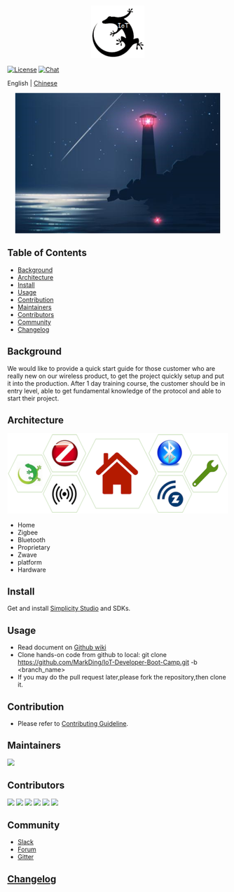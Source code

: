 <div align="center">
  <img src="./images/Miscellaneous/projectIcon.png" height="120">
</div>

[![License](https://img.shields.io/badge/license-CC%20BY--NC%204.0-green)](https://github.com/MarkDing/IoT-Developer-Boot-Camp/blob/master/LICENSE)
[![Chat](https://img.shields.io/gitter/room/MarkDing/IoT-Developer-Boot-Camp)](https://gitter.im/Silabs-IoT)

English | [Chinese](./README_CN.md)

<div align="center">
  <img src="./images/Miscellaneous/beacon.png" height="320">
</div>

## Table of Contents

- [Background](#background)
- [Architecture](#architecture)
- [Install](#install)
- [Usage](#usage)
- [Contribution](#Contribution)
- [Maintainers](#maintainers)
- [Contributors](#contributors)
- [Community](#Community)
- [Changelog](#Changelog)

## Background
We would like to provide a quick start guide for those customer who are really new on our wireless product, to get the project quickly setup and put it into the production. After 1 day training course, the customer should be in entry level, able to get fundamental knowledge of the protocol and able to start their project.

## Architecture
![architecture](./images/Miscellaneous/architecture.png)
- Home 
- Zigbee 
- Bluetooth
- Proprietary
- Zwave
- platform
- Hardware

## Install
Get and install [Simplicity Studio](https://www.silabs.com/products/development-tools/software/simplicity-studio) and SDKs.

## Usage
 - Read document on [Github wiki](https://github.com/MarkDing/IoT-Developer-Boot-Camp/wiki)
 - Clone hands-on code from github to local: git clone https://github.com/MarkDing/IoT-Developer-Boot-Camp.git -b <branch_name>
 - If you may do the pull request later,please fork the repository,then clone it. 

## Contribution
 - Please refer to [Contributing Guideline](./CONTRIBUTING.md).

## Maintainers
[<div align="left">
  <img src="https://avatars2.githubusercontent.com/u/1233397?s=460&v=4" height="30">](mark.ding@hotmail.com)
</div>

## Contributors

<div align="left">
  <img src="https://avatars2.githubusercontent.com/u/1233397?s=460&v=4" height="30">
  <img src="https://avatars0.githubusercontent.com/u/22759647?s=460&v=4" height="30">
  <img src="https://avatars2.githubusercontent.com/u/5843581?s=460&v=4" height="30">  
  <img src="https://avatars1.githubusercontent.com/u/9652350?s=460&v=4" height="30">  
  <img src="https://avatars0.githubusercontent.com/u/22948785?s=460&v=4" height="30">
  <img src="https://avatars0.githubusercontent.com/u/55872625?s=460&v=4" height="30">
</div>

## Community
 - [Slack](https://silabsiot.slack.com)
 - [Forum](https://www.silabs.com/community)
 - [Gitter](https://gitter.im/Silabs-IoT)

## [Changelog](./Changelog.md)


